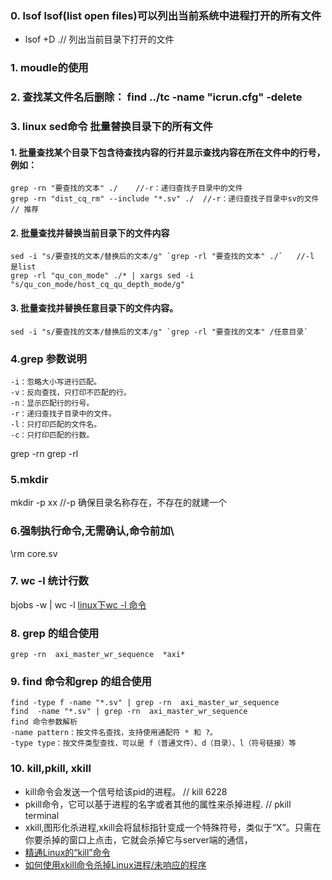 

### 0. lsof lsof(list open files)可以列出当前系统中进程打开的所有文件
  - lsof +D .// 列出当前目录下打开的文件

### 1. moudle的使用
### 2. 查找某文件名后删除： find ../tc -name "icrun.cfg" -delete
### 3. linux sed命令 批量替换目录下的所有文件
#### 1. 批量查找某个目录下包含待查找内容的行并显示查找内容在所在文件中的行号，例如：
~~~
grep -rn "要查找的文本" ./    //-r：递归查找子目录中的文件
grep -rn "dist_cq_rm" --include "*.sv" ./  //-r：递归查找子目录中sv的文件 // 推荐
~~~
#### 2. 批量查找并替换当前目录下的文件内容
~~~
sed -i "s/要查找的文本/替换后的文本/g" `grep -rl "要查找的文本" ./`   //-l 是list
grep -rl "qu_con_mode" ./* | xargs sed -i "s/qu_con_mode/host_cq_qu_depth_mode/g"
~~~
#### 3. 批量查找并替换任意目录下的文件内容。
~~~
sed -i "s/要查找的文本/替换后的文本/g" `grep -rl "要查找的文本" /任意目录`
~~~
### 4.grep 参数说明
~~~
-i：忽略大小写进行匹配。
-v：反向查找，只打印不匹配的行。
-n：显示匹配行的行号。
-r：递归查找子目录中的文件。
-l：只打印匹配的文件名。
-c：只打印匹配的行数。
~~~
grep -rn
grep -rl
### 5.mkdir 
mkdir -p xx //-p 确保目录名称存在，不存在的就建一个
### 6.强制执行命令,无需确认,命令前加\
\rm core.sv 
### 7. wc -l 统计行数
bjobs -w | wc -l 
[linux下wc -l 命令](https://blog.csdn.net/Moonlight_16/article/details/125527386)
### 8. grep 的组合使用
~~~
grep -rn  axi_master_wr_sequence  *axi*
~~~
### 9. find 命令和grep 的组合使用
~~~
find -type f -name "*.sv" | grep -rn  axi_master_wr_sequence
find  -name "*.sv" | grep -rn  axi_master_wr_sequence
find 命令参数解析
-name pattern：按文件名查找，支持使用通配符 * 和 ?。
-type type：按文件类型查找，可以是 f（普通文件）、d（目录）、l（符号链接）等
~~~

### 10. kill,pkill, xkill
- kill命令会发送一个信号给该pid的进程。 // kill 6228
- pkill命令，它可以基于进程的名字或者其他的属性来杀掉进程. // pkill terminal
- xkill,图形化杀进程,xkill会将鼠标指针变成一个特殊符号，类似于“X”。只需在你要杀掉的窗口上点击，它就会杀掉它与server端的通信，
- [精通Linux的“kill”命令](https://linux.cn/article-2116-1.html)
- [如何使用xkill命令杀掉Linux进程/未响应的程序](https://linux.cn/article-5605-1.html)
